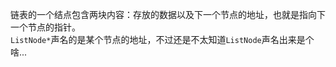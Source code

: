 链表的一个结点包含两块内容：存放的数据以及下一个节点的地址，也就是指向下一个节点的指针。  
```ListNode*```声名的是某个节点的地址，不过还是不太知道```ListNode```声名出来是个啥...  
